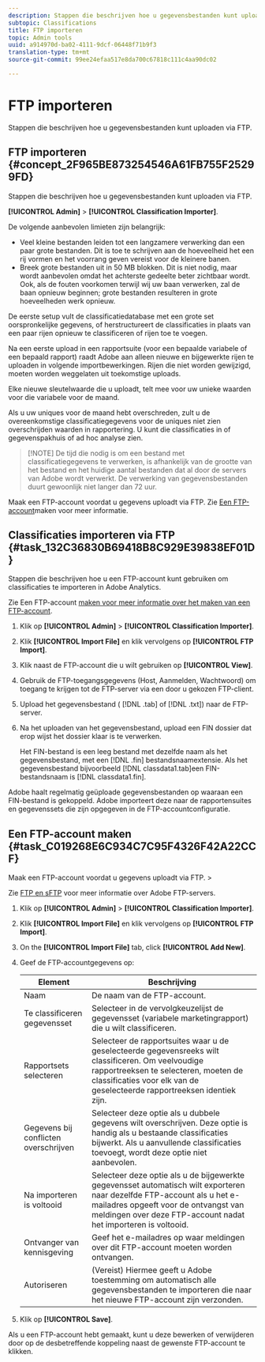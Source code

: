 ```yaml
---
description: Stappen die beschrijven hoe u gegevensbestanden kunt uploaden via FTP.
subtopic: Classifications
title: FTP importeren
topic: Admin tools
uuid: a914970d-ba02-4111-9dcf-06448f71b9f3
translation-type: tm+mt
source-git-commit: 99ee24efaa517e8da700c67818c111c4aa90dc02

---
```



# FTP importeren

Stappen die beschrijven hoe u gegevensbestanden kunt uploaden via FTP.

## FTP importeren {#concept_2F965BE873254546A61FB755F25299FD}

Stappen die beschrijven hoe u gegevensbestanden kunt uploaden via FTP.

**[!UICONTROL Admin]** > **[!UICONTROL Classification Importer]**.

De volgende aanbevolen limieten zijn belangrijk:

* Veel kleine bestanden leiden tot een langzamere verwerking dan een paar grote bestanden. Dit is toe te schrijven aan de hoeveelheid het een rij vormen en het voorrang geven vereist voor de kleinere banen.
* Breek grote bestanden uit in 50 MB blokken. Dit is niet nodig, maar wordt aanbevolen omdat het achterste gedeelte beter zichtbaar wordt. Ook, als de fouten voorkomen terwijl wij uw baan verwerken, zal de baan opnieuw beginnen; grote bestanden resulteren in grote hoeveelheden werk opnieuw.

De eerste setup vult de classificatiedatabase met een grote set oorspronkelijke gegevens, of herstructureert de classificaties in plaats van een paar rijen opnieuw te classificeren of rijen toe te voegen.

Na een eerste upload in een rapportsuite (voor een bepaalde variabele of een bepaald rapport) raadt Adobe aan alleen nieuwe en bijgewerkte rijen te uploaden in volgende importbewerkingen. Rijen die niet worden gewijzigd, moeten worden weggelaten uit toekomstige uploads.

Elke nieuwe sleutelwaarde die u uploadt, telt mee voor uw unieke waarden voor die variabele voor de maand.

Als u uw uniques voor de maand hebt overschreden, zult u de overeenkomstige classificatiegegevens voor de uniques niet zien overschrijden waarden in rapportering. U kunt die classificaties in of gegevenspakhuis of ad hoc analyse zien.

> [!NOTE] De tijd die nodig is om een bestand met classificatiegegevens te verwerken, is afhankelijk van de grootte van het bestand en het huidige aantal bestanden dat al door de servers van Adobe wordt verwerkt. De verwerking van gegevensbestanden duurt gewoonlijk niet langer dan 72 uur.

Maak een FTP-account voordat u gegevens uploadt via FTP. Zie [Een FTP-account](/help/components/c-classifications2/c-classifications-importer/c-uploading-saint-data-files-via-ftp.md#task_C019268E6C934C7C95F4326F42A22CCF)maken voor meer informatie.

## Classificaties importeren via FTP {#task_132C36830B69418B8C929E39838EF01D}

<!-- 

t_upload_a_saint_data_file_via_ftp.xml

 -->

Stappen die beschrijven hoe u een FTP-account kunt gebruiken om classificaties te importeren in Adobe Analytics.

Zie Een FTP-account [maken voor meer informatie over het maken van een FTP-account](/help/components/c-classifications2/c-classifications-importer/c-uploading-saint-data-files-via-ftp.md#task_C019268E6C934C7C95F4326F42A22CCF).

1. Klik op **[!UICONTROL Admin]** > **[!UICONTROL Classification Importer]**.
1. Klik **[!UICONTROL Import File]** en klik vervolgens op **[!UICONTROL FTP Import]**.
1. Klik naast de FTP-account die u wilt gebruiken op **[!UICONTROL View]**.
1. Gebruik de FTP-toegangsgegevens (Host, Aanmelden, Wachtwoord) om toegang te krijgen tot de FTP-server via een door u gekozen FTP-client.
1. Upload het gegevensbestand ( [!DNL .tab] of [!DNL .txt]) naar de FTP-server.
1. Na het uploaden van het gegevensbestand, upload een FIN dossier dat erop wijst het dossier klaar is te verwerken.

   Het FIN-bestand is een leeg bestand met dezelfde naam als het gegevensbestand, met een [!DNL .fin] bestandsnaamextensie. Als het gegevensbestand bijvoorbeeld [!DNL classdata1.tab]een FIN-bestandsnaam is [!DNL classdata1.fin].

Adobe haalt regelmatig geüploade gegevensbestanden op waaraan een FIN-bestand is gekoppeld. Adobe importeert deze naar de rapportensuites en gegevenssets die zijn opgegeven in de FTP-accountconfiguratie.

## Een FTP-account maken {#task_C019268E6C934C7C95F4326F42A22CCF}

Maak een FTP-account voordat u gegevens uploadt via FTP. >

<!-- 

t_create_an_ftp_account.xml

 -->

Zie [FTP en sFTP](https://marketing.adobe.com/resources/help/en_US/whitepapers/ftp/) voor meer informatie over Adobe FTP-servers.

1. Klik op **[!UICONTROL Admin]** > **[!UICONTROL Classification Importer]**.
1. Klik **[!UICONTROL Import File]** en klik vervolgens op **[!UICONTROL FTP Import]**.
1. On the **[!UICONTROL Import File]** tab, click **[!UICONTROL Add New]**.
1. Geef de FTP-accountgegevens op:

   | Element | Beschrijving |
   |---|---|
   | Naam | De naam van de FTP-account. |
   | Te classificeren gegevensset | Selecteer in de vervolgkeuzelijst de gegevensset (variabele marketingrapport) die u wilt classificeren. |
   | Rapportsets selecteren | Selecteer de rapportsuites waar u de geselecteerde gegevensreeks wilt classificeren. Om veelvoudige rapportreeksen te selecteren, moeten de classificaties voor elk van de geselecteerde rapportreeksen identiek zijn. |
   | Gegevens bij conflicten overschrijven | Selecteer deze optie als u dubbele gegevens wilt overschrijven. Deze optie is handig als u bestaande classificaties bijwerkt. Als u aanvullende classificaties toevoegt, wordt deze optie niet aanbevolen. |
   | Na importeren is voltooid | Selecteer deze optie als u de bijgewerkte gegevensset automatisch wilt exporteren naar dezelfde FTP-account als u het e-mailadres opgeeft voor de ontvangst van meldingen over deze FTP-account nadat het importeren is voltooid. |
   | Ontvanger van kennisgeving | Geef het e-mailadres op waar meldingen over dit FTP-account moeten worden ontvangen. |
   | Autoriseren | (Vereist) Hiermee geeft u Adobe toestemming om automatisch alle gegevensbestanden te importeren die naar het nieuwe FTP-account zijn verzonden. |

1. Klik op **[!UICONTROL Save]**.

Als u een FTP-account hebt gemaakt, kunt u deze bewerken of verwijderen door op de desbetreffende koppeling naast de gewenste FTP-account te klikken.
